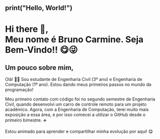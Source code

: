 ## print("Hello, World!") 
# Hi there 👋, <br> Meu nome é Bruno Carmine. Seja Bem-Vindo!! :yum::stuck_out_tongue_winking_eye:

## Um pouco sobre mim, 
Olá! :call_me_hand::wave: Sou estudante de Engenharia Civil (3º ano) e Engenharia de Computação (1º ano). Estou dando meus primeiros passos no mundo da programação!

Meu primeiro contato com código foi no segundo semestre de Engenharia Civil, quando desenvolvi um carro de controle remoto para um projeto acadêmico. Agora, com a Engenharia de Computação, terei muito mais exposição a essa área, e por isso comecei a utilizar o GitHub desde o primeiro bimestre. 	:airplane:

Estou animado para aprender e compartilhar minha evolução por aqui!  :yum:


<!--
**BrunoEngComput/BrunoEngComput** is a ✨ _special_ ✨ repository because its `README.md` (this file) appears on your GitHub profile.

Here are some ideas to get you started:

- 🔭 I’m currently working on ...
- 🌱 I’m currently learning ...
- 👯 I’m looking to collaborate on ...
- 🤔 I’m looking for help with ...
- 💬 Ask me about ...
- 📫 How to reach me: ...
- 😄 Pronouns: ...
- ⚡ Fun fact: ...
-->
